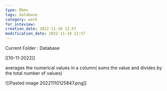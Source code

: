 ```yaml
---
type: Dbms
tags: database
category: work
for_inteview: 
creation_date: 2022-11-10 12:57
modification_date: 2022-11-10 12:57
---
```


  
Current Folder : Database




[[10-11-2022]]

averages the numerical values in a column( sums the value and divides by the total number of values)

![[Pasted image 20221110125847.png]]